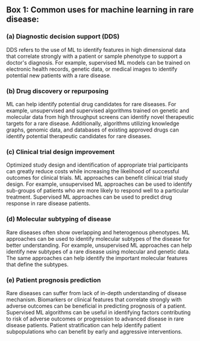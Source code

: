 ## Box 1: Common uses for machine learning in rare disease:

### (a) Diagnostic decision support (DDS)

DDS refers to the use of ML to identify features in high dimensional data that correlate strongly with a patient or sample phenotype to support a doctor's diagnosis. 
For example, supervised ML models can be trained on electronic health records, genetic data, or medical images to identify potential new patients with a rare disease.

### (b) Drug discovery or repurposing 

ML can help identify potential drug candidates for rare diseases. 
For example, unsupervised and supervised algorithms trained on genetic and molecular data from high throughput screens can identify novel therapeutic targets for a rare disease.
Additionally, algorithms utilizing knowledge graphs, genomic data, and databases of existing approved drugs can identify potential therapeutic candidates for rare diseases.

### (c) Clinical trial design improvement

Optimized study design and identification of appropriate trial participants can greatly reduce costs while increasing the likelihood of successful outcomes for clinical trials.
ML approaches can benefit clinical trial study design.
For example, unsupervised ML approaches can be used to identify sub-groups of patients who are more likely to respond well to a particular treatment.
Supervised ML approaches can be used to predict drug response in rare disease patients.

### (d) Molecular subtyping of disease

Rare diseases often show overlapping and heterogenous phenotypes.
ML approaches can be used to identify molecular subtypes of the disease for better understanding.
For example, unsupervised ML approaches can help identify new subtypes of a rare disease using molecular and genetic data.
The same approaches can help identify the important molecular features that define the subtypes.

### (e) Patient prognosis prediction

Rare diseases can suffer from lack of in-depth understanding of disease mechanism. 
Biomarkers or clinical features that correlate strongly with adverse outcomes can be beneficial in predicting prognosis of a patient.
Supervised ML algorithms can be useful in identifying factors contributing to risk of adverse outcomes or progression to advanced disease in rare disease patients.
Patient stratification can help identify patient subpopulations who can benefit by early and aggressive interventions. 
